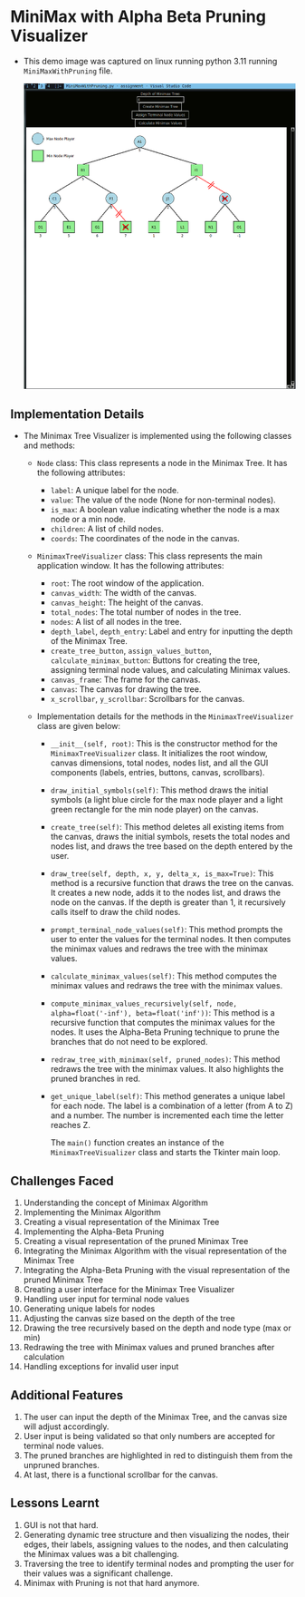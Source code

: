 # MiniMax with Alpha Beta Pruning Visualizer

- This demo image was captured on linux running python 3.11 running `MiniMaxWithPruning` file.

  ![demo-image](./images/demo.png)

## Implementation Details

- The Minimax Tree Visualizer is implemented using the following classes and methods:
  - `Node` class: This class represents a node in the Minimax Tree. It has the following attributes:
    - `label`: A unique label for the node.
    - `value`: The value of the node (None for non-terminal nodes).
    - `is_max`: A boolean value indicating whether the node is a max node or a min node.
    - `children`: A list of child nodes.
    - `coords`: The coordinates of the node in the canvas.
  - `MinimaxTreeVisualizer` class: This class represents the main application window. It has the following attributes:
    - `root`: The root window of the application.
    - `canvas_width`: The width of the canvas.
    - `canvas_height`: The height of the canvas.
    - `total_nodes`: The total number of nodes in the tree.
    - `nodes`: A list of all nodes in the tree.
    - `depth_label`, `depth_entry`: Label and entry for inputting the depth of the Minimax Tree.
    - `create_tree_button`, `assign_values_button`, `calculate_minimax_button`: Buttons for creating the tree, assigning terminal node values, and calculating Minimax values.
    - `canvas_frame`: The frame for the canvas.
    - `canvas`: The canvas for drawing the tree.
    - `x_scrollbar`, `y_scrollbar`: Scrollbars for the canvas.

  - Implementation details for the methods in the `MinimaxTreeVisualizer` class are given below:

    - `__init__(self, root)`: This is the constructor method for the `MinimaxTreeVisualizer` class. It initializes the root window, canvas dimensions, total nodes, nodes list, and all the GUI components (labels, entries, buttons, canvas, scrollbars).

    - `draw_initial_symbols(self)`: This method draws the initial symbols (a light blue circle for the max node player and a light green rectangle for the min node player) on the canvas.

    - `create_tree(self)`: This method deletes all existing items from the canvas, draws the initial symbols, resets the total nodes and nodes list, and draws the tree based on the depth entered by the user.

    - `draw_tree(self, depth, x, y, delta_x, is_max=True)`: This method is a recursive function that draws the tree on the canvas. It creates a new node, adds it to the nodes list, and draws the node on the canvas. If the depth is greater than 1, it recursively calls itself to draw the child nodes.

    - `prompt_terminal_node_values(self)`: This method prompts the user to enter the values for the terminal nodes. It then computes the minimax values and redraws the tree with the minimax values.

    - `calculate_minimax_values(self)`: This method computes the minimax values and redraws the tree with the minimax values.

    - `compute_minimax_values_recursively(self, node, alpha=float('-inf'), beta=float('inf'))`: This method is a recursive function that computes the minimax values for the nodes. It uses the Alpha-Beta Pruning technique to prune the branches that do not need to be explored.

    - `redraw_tree_with_minimax(self, pruned_nodes)`: This method redraws the tree with the minimax values. It also highlights the pruned branches in red.

    - `get_unique_label(self)`: This method generates a unique label for each node. The label is a combination of a letter (from A to Z) and a number. The number is incremented each time the letter reaches Z.

        The `main()` function creates an instance of the `MinimaxTreeVisualizer` class and starts the Tkinter main loop.

## Challenges Faced

1. Understanding the concept of Minimax Algorithm
2. Implementing the Minimax Algorithm
3. Creating a visual representation of the Minimax Tree
4. Implementing the Alpha-Beta Pruning
5. Creating a visual representation of the pruned Minimax Tree
6. Integrating the Minimax Algorithm with the visual representation of the Minimax Tree
7. Integrating the Alpha-Beta Pruning with the visual representation of the pruned Minimax Tree
8. Creating a user interface for the Minimax Tree Visualizer
9. Handling user input for terminal node values
10. Generating unique labels for nodes
11. Adjusting the canvas size based on the depth of the tree
12. Drawing the tree recursively based on the depth and node type (max or min)
13. Redrawing the tree with Minimax values and pruned branches after calculation
14. Handling exceptions for invalid user input

## Additional Features

1. The user can input the depth of the Minimax Tree, and the canvas size will adjust accordingly.
2. User input is being validated so that only numbers are accepted for terminal node values.
3. The pruned branches are highlighted in red to distinguish them from the unpruned branches.
4. At last, there is a functional scrollbar for the canvas.

## Lessons Learnt

1. GUI is not that hard.
2. Generating dynamic tree structure and then visualizing the nodes, their edges, their labels, assigning values to the nodes, and then calculating the Minimax values was a bit challenging.
3. Traversing the tree to identify terminal nodes and prompting the user for their values was a significant challenge.
4. Minimax with Pruning is not that hard anymore.
